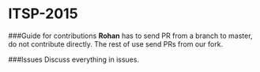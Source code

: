 # ITSP-2015

###Guide for contributions
**Rohan** has to send PR from a branch to master, do not contribute directly.
The rest of use send PRs from our fork.

###Issues
Discuss everything in issues.
